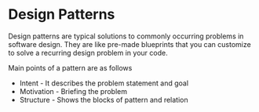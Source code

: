 # Design Patterns

Design patterns are typical solutions to commonly occurring problems in software design. They are like pre-made blueprints that you can customize to solve a recurring design problem in your code.

Main points of a pattern are as follows
 - Intent - It describes the problem statement and goal
 - Motivation - Briefing the problem
 - Structure - Shows the blocks of pattern and relation
